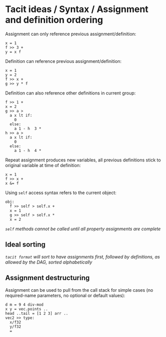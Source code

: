 # Tacit ideas / Syntax / Assignment and definition ordering

Assignment can only reference previous assignment/definition:
```
x = 1
f >> 3 +
y = x f
```

Definition can reference previous assignment/definition:
```
x = 1
y = 2
f >> x +
g >> y * f
```

Definition can also reference other definitions in current group:
```
f >> 1 +
x = 2
g >> a >
  a x lt if:
    0
  else:
    a 1 - h  3 *
h >> a >
  a x lt if:
    0
  else:
    a 1 - h  4 *
```

Repeat assignment produces new variables, all previous definitions stick to original variable at time of definition:
```
x = 1
f >> x +
x &= f
```

Using `self` access syntax refers to the current object:
```
obj:
  f >> self > self.x +
  x = 1
  g >> self > self.x *
  x = 2
```

_`self` methods cannot be called until all property assignments are complete_

## Ideal sorting

_`tacit format` will sort to have assignments first, followed by definitions, as allowed by the DAG, sorted alphabetically_

## Assignment destructuring

Assignment can be used to pull from the call stack for simple cases (no required-name parameters, no optional or default values):
```
d m = 9 4 div-mod
x y = vec.points ..
head ..tail = [1 2 3] arr ..
vec2 >> type:
  x/f32
  y/f32
  =
```
